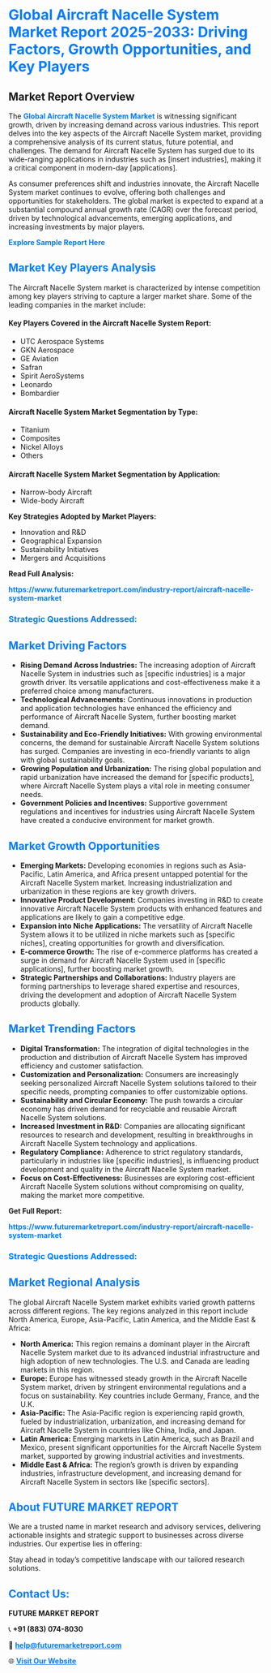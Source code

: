 <h1 style="color: #007BFF;">Global Aircraft Nacelle System Market Report 2025-2033: Driving Factors, Growth Opportunities, and Key Players</h1>

<section id="overview">
<h2>Market Report Overview</h2>
<p>The <a href="https://www.futuremarketreport.com/industry-report/aircraft-nacelle-system-market" style="color: #007BFF; text-decoration: none;"><strong>Global Aircraft Nacelle System Market</strong></a> is witnessing significant growth, driven by increasing demand across various industries. This report delves into the key aspects of the Aircraft Nacelle System market, providing a comprehensive analysis of its current status, future potential, and challenges. The demand for Aircraft Nacelle System has surged due to its wide-ranging applications in industries such as [insert industries], making it a critical component in modern-day [applications].</p>
<p>As consumer preferences shift and industries innovate, the Aircraft Nacelle System market continues to evolve, offering both challenges and opportunities for stakeholders. The global market is expected to expand at a substantial compound annual growth rate (CAGR) over the forecast period, driven by technological advancements, emerging applications, and increasing investments by major players.</p>
</section>

<section id="overview">
<p><a href="https://www.futuremarketreport.com/request-sample/reportId=62271" style="color: #007BFF; text-decoration: none;"><strong>Explore Sample Report Here</strong></a></p>
</section>

<section id="key-players">
<h2 style="color: #007BFF;">Market Key Players Analysis</h2>
<p>The Aircraft Nacelle System market is characterized by intense competition among key players striving to capture a larger market share. Some of the leading companies in the market include:</p>
<h4>Key Players Covered in the Aircraft Nacelle System Report:</h4>
<ul><li>UTC Aerospace Systems</li><li>GKN Aerospace</li><li>GE Aviation</li><li>Safran</li><li>Spirit AeroSystems</li><li>Leonardo</li><li>Bombardier</li></ul>
<h4>Aircraft Nacelle System Market Segmentation by Type:</h4>
<ul><li>Titanium</li><li>Composites</li><li>Nickel Alloys</li><li>Others</li></ul>

<h4>Aircraft Nacelle System Market Segmentation by Application:</h4>
<ul><li>Narrow-body Aircraft</li><li>Wide-body Aircraft</li></ul>
<p><strong>Key Strategies Adopted by Market Players:</strong></p>
<ul>
<li>Innovation and R&D</li>
<li>Geographical Expansion</li>
<li>Sustainability Initiatives</li>
<li>Mergers and Acquisitions</li>
</ul>
</section>

<section>
<p><strong>Read Full Analysis: </strong></p><a href="https://www.futuremarketreport.com/industry-report/aircraft-nacelle-system-market" style="color: #007BFF; text-decoration: none;"><strong>https://www.futuremarketreport.com/industry-report/aircraft-nacelle-system-market</strong></a>
<h3 style="color: #007BFF;">Strategic Questions Addressed:</h3>
</section>

<section id="driving-factors">
<h2 style="color: #007BFF;">Market Driving Factors</h2>
<ul>
<li><strong>Rising Demand Across Industries:</strong> The increasing adoption of Aircraft Nacelle System in industries such as [specific industries] is a major growth driver. Its versatile applications and cost-effectiveness make it a preferred choice among manufacturers.</li>
<li><strong>Technological Advancements:</strong> Continuous innovations in production and application technologies have enhanced the efficiency and performance of Aircraft Nacelle System, further boosting market demand.</li>
<li><strong>Sustainability and Eco-Friendly Initiatives:</strong> With growing environmental concerns, the demand for sustainable Aircraft Nacelle System solutions has surged. Companies are investing in eco-friendly variants to align with global sustainability goals.</li>
<li><strong>Growing Population and Urbanization:</strong> The rising global population and rapid urbanization have increased the demand for [specific products], where Aircraft Nacelle System plays a vital role in meeting consumer needs.</li>
<li><strong>Government Policies and Incentives:</strong> Supportive government regulations and incentives for industries using Aircraft Nacelle System have created a conducive environment for market growth.</li>
</ul>
</section>

<section id="growth-opportunities">
<h2 style="color: #007BFF;">Market Growth Opportunities</h2>
<ul>
<li><strong>Emerging Markets:</strong> Developing economies in regions such as Asia-Pacific, Latin America, and Africa present untapped potential for the Aircraft Nacelle System market. Increasing industrialization and urbanization in these regions are key growth drivers.</li>
<li><strong>Innovative Product Development:</strong> Companies investing in R&D to create innovative Aircraft Nacelle System products with enhanced features and applications are likely to gain a competitive edge.</li>
<li><strong>Expansion into Niche Applications:</strong> The versatility of Aircraft Nacelle System allows it to be utilized in niche markets such as [specific niches], creating opportunities for growth and diversification.</li>
<li><strong>E-commerce Growth:</strong> The rise of e-commerce platforms has created a surge in demand for Aircraft Nacelle System used in [specific applications], further boosting market growth.</li>
<li><strong>Strategic Partnerships and Collaborations:</strong> Industry players are forming partnerships to leverage shared expertise and resources, driving the development and adoption of Aircraft Nacelle System products globally.</li>
</ul>
</section>

<section id="trending-factors">
<h2 style="color: #007BFF;">Market Trending Factors</h2>
<ul>
<li><strong>Digital Transformation:</strong> The integration of digital technologies in the production and distribution of Aircraft Nacelle System has improved efficiency and customer satisfaction.</li>
<li><strong>Customization and Personalization:</strong> Consumers are increasingly seeking personalized Aircraft Nacelle System solutions tailored to their specific needs, prompting companies to offer customizable options.</li>
<li><strong>Sustainability and Circular Economy:</strong> The push towards a circular economy has driven demand for recyclable and reusable Aircraft Nacelle System solutions.</li>
<li><strong>Increased Investment in R&D:</strong> Companies are allocating significant resources to research and development, resulting in breakthroughs in Aircraft Nacelle System technology and applications.</li>
<li><strong>Regulatory Compliance:</strong> Adherence to strict regulatory standards, particularly in industries like [specific industries], is influencing product development and quality in the Aircraft Nacelle System market.</li>
<li><strong>Focus on Cost-Effectiveness:</strong> Businesses are exploring cost-efficient Aircraft Nacelle System solutions without compromising on quality, making the market more competitive.</li>
</ul>
</section>

<section>
<p><strong>Get Full Report: </strong></p><a href="https://www.futuremarketreport.com/industry-report/aircraft-nacelle-system-market" style="color: #007BFF; text-decoration: none;"><strong>https://www.futuremarketreport.com/industry-report/aircraft-nacelle-system-market</strong></a>
<h3 style="color: #007BFF;">Strategic Questions Addressed:</h3>
</section>


<section id="regional-analysis">
<h2 style="color: #007BFF;">Market Regional Analysis</h2>
<p>The global Aircraft Nacelle System market exhibits varied growth patterns across different regions. The key regions analyzed in this report include North America, Europe, Asia-Pacific, Latin America, and the Middle East & Africa:</p>
<ul>
<li><strong>North America:</strong> This region remains a dominant player in the Aircraft Nacelle System market due to its advanced industrial infrastructure and high adoption of new technologies. The U.S. and Canada are leading markets in this region.</li>
<li><strong>Europe:</strong> Europe has witnessed steady growth in the Aircraft Nacelle System market, driven by stringent environmental regulations and a focus on sustainability. Key countries include Germany, France, and the U.K.</li>
<li><strong>Asia-Pacific:</strong> The Asia-Pacific region is experiencing rapid growth, fueled by industrialization, urbanization, and increasing demand for Aircraft Nacelle System in countries like China, India, and Japan.</li>
<li><strong>Latin America:</strong> Emerging markets in Latin America, such as Brazil and Mexico, present significant opportunities for the Aircraft Nacelle System market, supported by growing industrial activities and investments.</li>
<li><strong>Middle East & Africa:</strong> The region’s growth is driven by expanding industries, infrastructure development, and increasing demand for Aircraft Nacelle System in sectors like [specific sectors].</li>
</ul>
</section>

<footer>
<h2 style="color: #007BFF;">About FUTURE MARKET REPORT</h2>
<p>We are a trusted name in market research and advisory services, delivering actionable insights and strategic support to businesses across diverse industries. Our expertise lies in offering:</p>

<p>Stay ahead in today’s competitive landscape with our tailored research solutions.</p>

<h2 style="color: #007BFF;">Contact Us:</h2>
<p><strong>FUTURE MARKET REPORT</strong></p>
<p>📞 <strong>+91 (883) 074-8030</strong></p>
<p>📧 <strong><a href="mailto:help@futuremarketreport.com" style="color: #007BFF;">help@futuremarketreport.com</a></strong></p>
<p>🌐 <strong><a href="https://www.futuremarketreport.com/" style="color: #007BFF;">Visit Our Website</a></strong></p>
</footer>